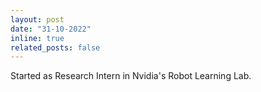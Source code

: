 ```yaml
---
layout: post
date: "31-10-2022"
inline: true
related_posts: false
---
```


Started as Research Intern in Nvidia's Robot Learning Lab.
